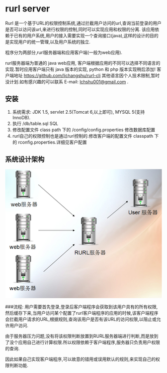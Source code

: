 rurl server
====

Rurl 是一个基于URL的权限控制系统,通过拦截用户访问的url,查询当前登录的用户是否可以访问该url,来进行权限的控制,同时可以实现应用和权限的分离.
该应用依赖于已有的用户系统,用户的接入需要实现一个查询接口(java),这样的设计的目的是实现用户的统一管理,以及用户系统的独立.

程序分为两部分,rurl服务器端和应用客户端(一般为web应用).

rurl服务器端为普通的 java web应用, 客户端根据应用的不同可以选择不同语言的实现.暂时应用客户端只有 java 版本的实现, python 和 php 版本实现稍后添加!
客户端地址 https://github.com/lichangshu/rurl-cli 
其他语言因个人技术限制,暂时没计划.如有感兴趣的可以联系 E-mail: lchshu001@gmail.com .

安装
----------
1. 系统需求: JDK 1.5, servlet 2.5(Tomcat 6,以上即可), MYSQL 5(支持 InnoDB).
2. 执行 /db/table.sql SQL
3. 修改配置文件 class path 下的 /config/config.properties 修改数据库配置
4. rurl自己的权限控制也是通过rurl控制的.修改客户端的配置文件 classpath 下的 rconfig.properties.详细见客户配置

系统设计架构
----------

![image](https://github.com/lichangshu/rurl/raw/master/doc/sys.jpg)

###流程:
用户需要首先登录,登录后客户端程序会获取到该用户具有的所有权限,然后缓存下来,当用户访问某个配置了rurl客户端程序的应用的时候,该客户端程序会拦截用户请求的URL,根据规则,查询该用户是否有该URL的访问权限,以阻止或允许用户访问.

由于服务器压力问题,没有将该权限判断放置到RURL服务器端进行判断,而是放到了没个应用自己进行计算权限.所以权限依赖于客户端程序,服务器只负责用户权限的查询.

因此如果自己实现客户端程序,可以故意的错用或误用默认的规则,来实现自己的权限判断功能.

